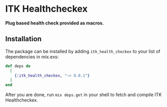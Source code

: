 # ITK   Healthcheckex

**Plug based health check provided as macros.**

## Installation

The package can be installed by adding `itk_health_checkex` to your list of dependencies in mix.exs:

```elixir
def deps do
  [
    {:itk_health_checkex, "~> 0.0.1"}
  ]
end
```

After you are done, run `mix deps.get` in your shell to fetch and compile ITK Healthcheckex.

